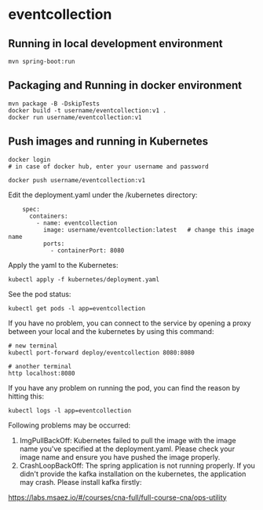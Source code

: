 # eventcollection

## Running in local development environment

```
mvn spring-boot:run
```

## Packaging and Running in docker environment

```
mvn package -B -DskipTests
docker build -t username/eventcollection:v1 .
docker run username/eventcollection:v1
```

## Push images and running in Kubernetes

```
docker login 
# in case of docker hub, enter your username and password

docker push username/eventcollection:v1
```

Edit the deployment.yaml under the /kubernetes directory:
```
    spec:
      containers:
        - name: eventcollection
          image: username/eventcollection:latest   # change this image name
          ports:
            - containerPort: 8080

```

Apply the yaml to the Kubernetes:
```
kubectl apply -f kubernetes/deployment.yaml
```

See the pod status:
```
kubectl get pods -l app=eventcollection
```

If you have no problem, you can connect to the service by opening a proxy between your local and the kubernetes by using this command:
```
# new terminal
kubectl port-forward deploy/eventcollection 8080:8080

# another terminal
http localhost:8080
```

If you have any problem on running the pod, you can find the reason by hitting this:
```
kubectl logs -l app=eventcollection
```

Following problems may be occurred:

1. ImgPullBackOff:  Kubernetes failed to pull the image with the image name you've specified at the deployment.yaml. Please check your image name and ensure you have pushed the image properly.
1. CrashLoopBackOff: The spring application is not running properly. If you didn't provide the kafka installation on the kubernetes, the application may crash. Please install kafka firstly:

https://labs.msaez.io/#/courses/cna-full/full-course-cna/ops-utility

